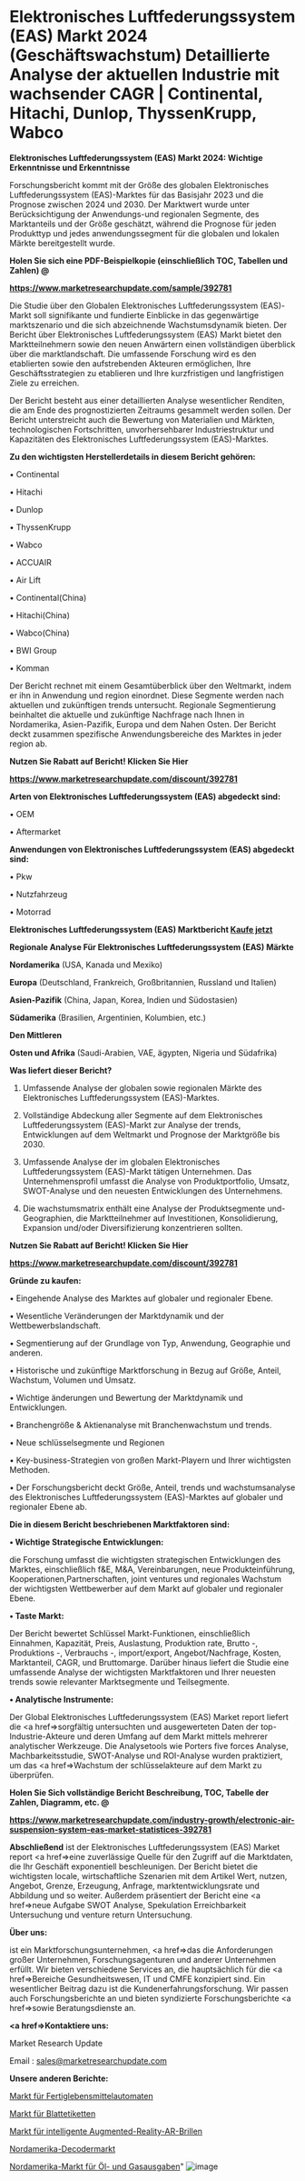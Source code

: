 # Elektronisches Luftfederungssystem (EAS) Markt 2024 (Geschäftswachstum) Detaillierte Analyse der aktuellen Industrie mit wachsender CAGR | Continental, Hitachi, Dunlop, ThyssenKrupp, Wabco

<strong>Elektronisches Luftfederungssystem (EAS) Markt 2024: Wichtige Erkenntnisse und Erkenntnisse</strong>

Forschungsbericht kommt mit der Größe des globalen Elektronisches Luftfederungssystem (EAS)-Marktes für das Basisjahr 2023 und die Prognose zwischen 2024 und 2030. Der Marktwert wurde unter Berücksichtigung der Anwendungs-und regionalen Segmente, des Marktanteils und der Größe geschätzt, während die Prognose für jeden Produkttyp und jedes anwendungssegment für die globalen und lokalen Märkte bereitgestellt wurde.



<strong>Holen Sie sich eine PDF-Beispielkopie (einschließlich TOC, Tabellen und Zahlen) @
</strong>

<strong><a href=https://www.marketresearchupdate.com/sample/392781>

<strong>https://www.marketresearchupdate.com/sample/392781</u></font></a></strong></strong>

Die Studie über den Globalen Elektronisches Luftfederungssystem (EAS)-Markt soll signifikante und fundierte Einblicke in das gegenwärtige marktszenario und die sich abzeichnende Wachstumsdynamik bieten. Der Bericht über Elektronisches Luftfederungssystem (EAS) Markt bietet den Marktteilnehmern sowie den neuen Anwärtern einen vollständigen überblick über die marktlandschaft. Die umfassende Forschung wird es den etablierten sowie den aufstrebenden Akteuren ermöglichen, Ihre Geschäftsstrategien zu etablieren und Ihre kurzfristigen und langfristigen Ziele zu erreichen.

Der Bericht besteht aus einer detaillierten Analyse wesentlicher Renditen, die am Ende des prognostizierten Zeitraums gesammelt werden sollen. Der Bericht unterstreicht auch die Bewertung von Materialien und Märkten, technologischen Fortschritten, unvorhersehbarer Industriestruktur und Kapazitäten des Elektronisches Luftfederungssystem (EAS)-Marktes.



<strong>Zu den wichtigsten Herstellerdetails in diesem Bericht gehören:</strong>

• Continental

• Hitachi

• Dunlop

• ThyssenKrupp

• Wabco

• ACCUAIR

• Air Lift

• Continental(China)

• Hitachi(China)

• Wabco(China)

• BWI Group

• Komman

Der Bericht rechnet mit einem Gesamtüberblick über den Weltmarkt, indem er ihn in Anwendung und region einordnet. Diese Segmente werden nach aktuellen und zukünftigen trends untersucht. Regionale Segmentierung beinhaltet die aktuelle und zukünftige Nachfrage nach Ihnen in Nordamerika, Asien-Pazifik, Europa und dem Nahen Osten. Der Bericht deckt zusammen spezifische Anwendungsbereiche des Marktes in jeder region ab.



<strong>Nutzen Sie Rabatt auf Bericht! Klicken Sie Hier
</strong>

<strong><a href=https://www.marketresearchupdate.com/discount/392781>https://www.marketresearchupdate.com/discount/392781</b></u></font></strong></a>



<strong>Arten von Elektronisches Luftfederungssystem (EAS) abgedeckt sind:</strong>

• OEM

• Aftermarket



<strong>Anwendungen von Elektronisches Luftfederungssystem (EAS) abgedeckt sind:</strong>

• Pkw

• Nutzfahrzeug

• Motorrad



<strong>Elektronisches Luftfederungssystem (EAS) Marktbericht <a href=https://www.marketresearchupdate.com/buynow/392781>Kaufe jetzt</a></strong>



<strong>Regionale Analyse Für Elektronisches Luftfederungssystem (EAS) Märkte</strong>



<strong>Nordamerika</strong> (USA, Kanada und Mexiko)



<strong>Europa</strong> (Deutschland, Frankreich, Großbritannien, Russland und Italien)



<strong>Asien-Pazifik</strong> (China, Japan, Korea, Indien und Südostasien)



<strong>Südamerika</strong> (Brasilien, Argentinien, Kolumbien, etc.)



<strong>Den Mittleren</strong> 

<strong>Osten und Afrika</strong> (Saudi-Arabien, VAE, ägypten, Nigeria und Südafrika)



<strong>Was liefert dieser Bericht?</strong>

1. Umfassende Analyse der globalen sowie regionalen Märkte des Elektronisches Luftfederungssystem (EAS)-Marktes.

2. Vollständige Abdeckung aller Segmente auf dem Elektronisches Luftfederungssystem (EAS)-Markt zur Analyse der trends, Entwicklungen auf dem Weltmarkt und Prognose der Marktgröße bis 2030.

3. Umfassende Analyse der im globalen Elektronisches Luftfederungssystem (EAS)-Markt tätigen Unternehmen. Das Unternehmensprofil umfasst die Analyse von Produktportfolio, Umsatz, SWOT-Analyse und den neuesten Entwicklungen des Unternehmens.

4. Die wachstumsmatrix enthält eine Analyse der Produktsegmente und-Geographien, die Marktteilnehmer auf Investitionen, Konsolidierung, Expansion und/oder Diversifizierung konzentrieren sollten.



<strong>Nutzen Sie Rabatt auf Bericht! Klicken Sie Hier
</strong>

<strong><a href=https://www.marketresearchupdate.com/discount/392781>https://www.marketresearchupdate.com/discount/392781</b></u></font></strong></a>



<strong>Gründe zu kaufen:</strong>

• Eingehende Analyse des Marktes auf globaler und regionaler Ebene.

• Wesentliche Veränderungen der Marktdynamik und der Wettbewerbslandschaft.

• Segmentierung auf der Grundlage von Typ, Anwendung, Geographie und anderen.

• Historische und zukünftige Marktforschung in Bezug auf Größe, Anteil, Wachstum, Volumen und Umsatz.

• Wichtige änderungen und Bewertung der Marktdynamik und Entwicklungen.

• Branchengröße &amp; Aktienanalyse mit Branchenwachstum und trends.

• Neue schlüsselsegmente und Regionen

• Key-business-Strategien von großen Markt-Playern und Ihrer wichtigsten Methoden.

• Der Forschungsbericht deckt Größe, Anteil, trends und wachstumsanalyse des Elektronisches Luftfederungssystem (EAS)-Marktes auf globaler und regionaler Ebene ab.



<strong>Die in diesem Bericht beschriebenen Marktfaktoren sind:</strong>



<strong>• Wichtige Strategische Entwicklungen:</strong>

die Forschung umfasst die wichtigsten strategischen Entwicklungen des Marktes, einschließlich f&amp;E, M&amp;A, Vereinbarungen, neue Produkteinführung, Kooperationen,Partnerschaften, joint ventures und regionales Wachstum der wichtigsten Wettbewerber auf dem Markt auf globaler und regionaler Ebene.



<strong>• Taste Markt:</strong>

Der Bericht bewertet Schlüssel Markt-Funktionen, einschließlich Einnahmen, Kapazität, Preis, Auslastung, Produktion rate, Brutto -, Produktions -, Verbrauchs -, import/export, Angebot/Nachfrage, Kosten, Marktanteil, CAGR, und Bruttomarge. Darüber hinaus liefert die Studie eine umfassende Analyse der wichtigsten Marktfaktoren und Ihrer neuesten trends sowie relevanter Marktsegmente und Teilsegmente.



<strong>• Analytische Instrumente:</strong>

Der Global Elektronisches Luftfederungssystem (EAS) Market report liefert die <a href=>sorgf</a>ältig untersuchten und ausgewerteten Daten der top-Industrie-Akteure und deren Umfang auf dem Markt mittels mehrerer analytischer Werkzeuge. Die Analysetools wie Porters five forces Analyse, Machbarkeitsstudie, SWOT-Analyse und ROI-Analyse wurden praktiziert, um das <a href=>Wachstum</a> der schlüsselakteure auf dem Markt zu überprüfen.



<strong>Holen Sie Sich vollständige Bericht Beschreibung, TOC, Tabelle der Zahlen, Diagramm, etc. @ </strong>

<strong><a href=https://www.marketresearchupdate.com/industry-growth/electronic-air-suspension-system-eas-market-statistices-392781>https://www.marketresearchupdate.com/industry-growth/electronic-air-suspension-system-eas-market-statistices-392781</a></font></strong>



<strong>Abschließend</strong> ist der Elektronisches Luftfederungssystem (EAS) Market report <a href=>eine</a> zuverlässige Quelle für den Zugriff auf die Marktdaten, die Ihr Geschäft exponentiell beschleunigen. Der Bericht bietet die wichtigsten locale, wirtschaftliche Szenarien mit dem Artikel Wert, nutzen, Angebot, Grenze, Erzeugung, Anfrage, marktentwicklungsrate und Abbildung und so weiter. Außerdem präsentiert der Bericht eine <a href=>neue</a> Aufgabe SWOT Analyse, Spekulation Erreichbarkeit Untersuchung und venture return Untersuchung.



<strong>Über uns:</strong>

 ist ein Marktforschungsunternehmen, <a href=>das</a> die Anforderungen großer Unternehmen, Forschungsagenturen und anderer Unternehmen erfüllt. Wir bieten verschiedene Services an, die hauptsächlich für die <a href=>Bereiche</a> Gesundheitswesen, IT und CMFE konzipiert sind. Ein wesentlicher Beitrag dazu ist die Kundenerfahrungsforschung. Wir passen auch Forschungsberichte an und bieten syndizierte Forschungsberichte <a href=>sowie</a> Beratungsdienste an.



<strong><a href=>Kontaktiere uns:</a></strong>

Market Research Update

Email : sales@marketresearchupdate.com



<strong>Unsere anderen Berichte:</strong>

<a href=https://www.linkedin.com/pulse/ready-eat-food-vending-machine-market-future>Markt für Fertiglebensmittelautomaten</a>

<a href=https://www.linkedin.com/pulse/sheeted-labels-market-2023-remarking-enormous>Markt für Blattetiketten</a>

<a href=https://www.linkedin.com/pulse/smart-augmented-reality-ar-glasses-market-outlooks>Markt für intelligente Augmented-Reality-AR-Brillen</a>

<a href=https://www.linkedin.com/pulse/north-america-decoder-market-growing-rapidly-latest-trend>Nordamerika-Decodermarkt</a>

<a href=https://www.linkedin.com/pulse/north-america-spending-oil-gas-market-growing-3sckf/>Nordamerika-Markt für Öl- und Gasausgaben</a>"
![image](https://github.com/Gayatrikarjule/Market-Analysis-360/assets/97346546/a3e8d716-6073-4d81-8971-ee215a2af83c)
